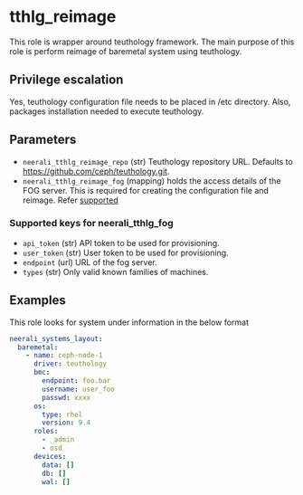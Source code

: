 # tthlg_reimage
This role is wrapper around teuthology framework. The main purpose of this role
is perform reimage of baremetal system using teuthology.

## Privilege escalation
Yes, teuthology configuration file needs to be placed in /etc directory. Also,
packages installation needed to execute teuthology.

## Parameters
* `neerali_tthlg_reimage_repo` (str) Teuthology repository URL. Defaults to
  https://github.com/ceph/teuthology.git.
* `neerali_tthlg_reimage_fog` (mapping) holds the access details of the FOG
  server. This is required for creating the configuration file and reimage.
  Refer [supported](#supported-keys-for-neerali_tthlg_fog)

### Supported keys for neerali_tthlg_fog
* `api_token` (str) API token to be used for provisioning.
* `user_token` (str) User token to be used for provisioning.
* `endpoint` (url) URL of the fog server.
* `types` (str) Only valid known families of machines.

## Examples
This role looks for system under information in the below format

```YAML
neerali_systems_layout:
  baremetal:
    - name: ceph-node-1
      driver: teuthology
      bmc:
        endpoint: foo.bar
        username: user_foo
        passwd: xxxx
      os:
        type: rhel
        version: 9.4
      roles:
        - _admin
        - osd
      devices:
        data: []
        db: []
        wal: []
```
